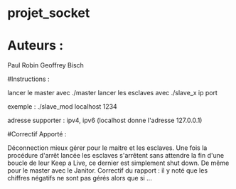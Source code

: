 # projet_socket 

# Auteurs : 
Paul Robin
Geoffrey Bisch

#Instructions :

lancer le master avec ./master
lancer les esclaves avec ./slave_x ip port

exemple : ./slave_mod localhost 1234

adresse supporter : ipv4, ipv6 (localhost donne l'adresse 127.0.0.1)

#Correctif Apporté :

Déconnection mieux gérer pour le maitre et les esclaves.
Une fois la procédure d'arrêt lancée les esclaves s'arrêtent sans attendre la fin
d'une boucle de leur Keep a Live, ce dernier est simplement shut down.
De même pour le master avec le Janitor.
Correctif du rapport : il y noté que les chiffres négatifs ne sont pas gérés alors 
que si ...